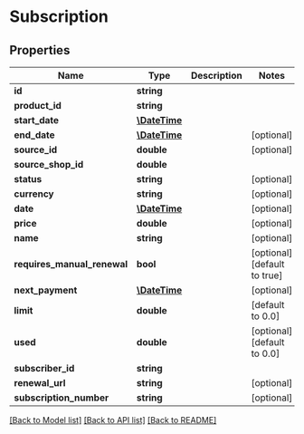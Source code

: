 # Subscription

## Properties
Name | Type | Description | Notes
------------ | ------------- | ------------- | -------------
**id** | **string** |  | 
**product_id** | **string** |  | 
**start_date** | [**\DateTime**](\DateTime.md) |  | 
**end_date** | [**\DateTime**](\DateTime.md) |  | [optional] 
**source_id** | **double** |  | [optional] 
**source_shop_id** | **double** |  | 
**status** | **string** |  | [optional] 
**currency** | **string** |  | [optional] 
**date** | [**\DateTime**](\DateTime.md) |  | [optional] 
**price** | **double** |  | [optional] 
**name** | **string** |  | [optional] 
**requires_manual_renewal** | **bool** |  | [optional] [default to true]
**next_payment** | [**\DateTime**](\DateTime.md) |  | [optional] 
**limit** | **double** |  | [default to 0.0]
**used** | **double** |  | [optional] [default to 0.0]
**subscriber_id** | **string** |  | 
**renewal_url** | **string** |  | [optional] 
**subscription_number** | **string** |  | [optional] 

[[Back to Model list]](../README.md#documentation-for-models) [[Back to API list]](../README.md#documentation-for-api-endpoints) [[Back to README]](../README.md)


